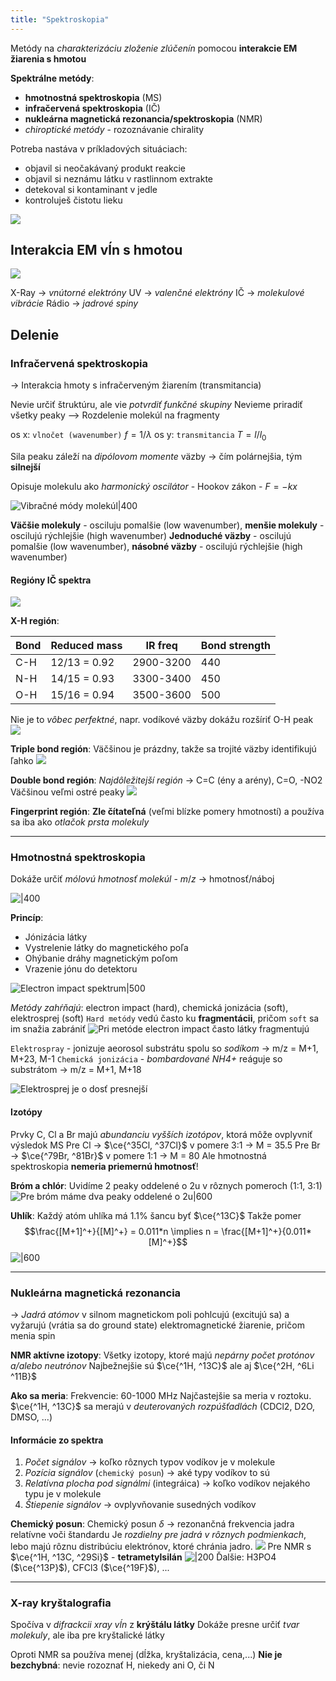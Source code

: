 ```yaml
---
title: "Spektroskopia"
---
```


Metódy na *charakterizáciu zloženie zlúčenín* pomocou **interakcie EM žiarenia s hmotou** 

**Spektrálne metódy**:
- $\textbf{hmotnostná spektroskopia}$ (MS)
- $\textbf{infračervená spektroskopia}$ (IČ)
- $\textbf{nukleárna magnetická rezonancia/spektroskopia}$ (NMR)
- *chiroptické metódy* - rozoznávanie chirality

Potreba nastáva v príkladových situáciach:
- objavil si neočakávaný produkt reakcie
- objavil si neznámu látku v rastlinnom extrakte
- detekoval si kontaminant v jedle
- kontroluješ čistotu lieku

![](attachments/metódy_spektroskopie.png)

## Interakcia EM vĺn s hmotou
![](attachments/emspektrum.png)

X-Ray -> *vnútorné elektróny*
UV -> *valenčné elektróny*
IČ -> *molekulové vibrácie*
Rádio -> *jadrové spiny*

## Delenie
### Infračervená spektroskopia
-> Interakcia hmoty s infračerveným žiarením (transmitancia)

Nevie určiť štruktúru, ale vie *potvrdiť funkčné skupiny*
Nevieme priradiť všetky peaky
--> Rozdelenie molekúl na fragmenty

os x: `vlnočet (wavenumber)` $f = 1/\lambda$
os y: `transmitancia` $T=l/l_0$

Sila peaku záleží na *dipólovom momente* väzby -> čím polárnejšia, tým **silnejší**

Opisuje molekulu ako *harmonický oscilátor* - $\text{Hookov zákon}$ - $F=-kx$

![Vibračné módy molekúl|400](attachments/vibračné-módy.png)

**Väčšie molekuly** - osciluju pomalšie (low wavenumber), **menšie molekuly** - oscilujú rýchlejšie (high wavenumber)
**Jednoduché väzby** - oscilujú pomalšie (low wavenumber), **násobné väzby** - oscilujú rýchlejšie (high wavenumber)

#### Regióny IČ spektra
![](attachments/ic_spektrum.png)


**X-H región**:

| Bond | Reduced mass | IR freq   | Bond strength |
| ---- | ------------ | --------- | ------------- |
| C-H  | 12/13 = 0.92 | 2900-3200 | 440           |
| N-H  | 14/15 = 0.93 | 3300-3400 | 450           |
| O-H  | 15/16 = 0.94 | 3500-3600 | 500           |

Nie je to *vôbec perfektné*, napr. vodíkové väzby dokážu rozšíriť O-H peak
![](attachments/peakshapes_ic.png)

**Triple bond región**:
Väčšinou je prázdny, takže sa trojité väzby identifikujú ľahko
![](attachments/triple_bond_region.png)

**Double bond región**:
*Najdôležitejší región* -> C=C (ény a arény), C=O, -NO2
Väčšinou veľmi ostré peaky
![](attachments/double-bond_region_ic.png)

**Fingerprint región**:
**Zle čítateľná** (veľmi blízke pomery hmotností) a používa sa iba ako *otlačok prsta molekuly*



---

### Hmotnostná spektroskopia
Dokáže určiť *mólovú hmotnosť molekúl* - $m/z$ -> hmotnosť/náboj

![|400](attachments/hmotnostna_spektroskopia.png)

**Princíp**:
- Jónizácia látky
- Vystrelenie látky do magnetického poľa
- Ohýbanie dráhy magnetickým poľom
- Vrazenie jónu do detektoru

![Electron impact spektrum|500](attachments/Pasted%20image%2020220719111138.png)

*Metódy zahŕňajú*: electron impact (hard), chemická jonizácia (soft), elektrosprej (soft)
`Hard metódy` vedú často ku **fragmentácii**, pričom `soft` sa im snažia zabrániť
![Pri metóde electron impact často látky fragmentujú](attachments/electron_impact_ms.png)

`Elektrospray` - jonizuje aeorosol substrátu spolu so *sodíkom* -> m/z = M+1, M+23, M-1
`Chemická jonizácia` - *bombardované NH4+* reáguje so substrátom -> m/z = M+1, M+18

![Elektrosprej je o dosť presnejší](attachments/elektrosprej_ms.png)

#### Izotópy
Prvky C, Cl a Br majú *abundanciu vyšších izotópov*, ktorá môže ovplyvniť výsledok MS
Pre Cl -> $\ce{^35Cl, ^37Cl}$ v pomere 3:1 -> M = 35.5
Pre Br -> $\ce{^79Br, ^81Br}$ v pomere 1:1 -> M = 80
Ale hmotnostná spektroskopia **nemeria priemernú hmotnosť**!

**Bróm a chlór**:
Uvidíme 2 peaky oddelené o 2u v rôznych pomeroch (1:1, 3:1)
![Pre bróm máme dva peaky oddelené o 2u|600](attachments/bróm_ms.png)

**Uhlík**:
Každý atóm uhlíka má 1.1% šancu byť $\ce{^13C}$
Takže pomer 
$$\frac{[M+1]^+}{[M]^+} = 0.011*n \implies n = \frac{[M+1]^+}{0.011*[M]^+}$$
![|600](attachments/ms_uhlík_radioaktívny.png)

--- 

### Nukleárna magnetická rezonancia
-> *Jadrá atómov* v silnom magnetickom poli pohlcujú (excitujú sa) a vyžarujú (vrátia sa do ground state) elektromagnetické žiarenie, pričom menia spin

**NMR aktívne izotopy**:
Všetky izotopy, ktoré majú *nepárny počet protónov a/alebo neutrónov*
Najbežnejšie sú $\ce{^1H, ^13C}$ ale aj $\ce{^2H, ^6Li ^11B}$

**Ako sa meria**:
Frekvencie: 60-1000 MHz
Najčastejšie sa meria v roztoku. $\ce{^1H, ^13C}$ sa merajú v *deuterovaných rozpúšťadlách* (CDCl2, D2O, DMSO, ...)

#### Informácie zo spektra
1. *Počet signálov* -> koľko rôznych typov vodíkov je v molekule
2. *Pozícia signálov* (`chemický posun`) -> aké typy vodíkov to sú
3. *Relatívna plocha pod signálmi* (integráica) -> koľko vodíkov nejakého typu je v molekule
4. *Štiepenie signálov* -> ovplyvňovanie susedných vodíkov

**Chemický posun**:
Chemický posun $\delta$ -> rezonančná frekvencia jadra relatívne voči štandardu
Je *rozdielny pre jadrá v rôznych podmienkach*, lebo majú rôznu distribúciu elektrónov, ktoré chránia jadro.
![](attachments/shielding_nmr.png)
Pre NMR s $\ce{^1H, ^13C, ^29Si}$ - $\textbf{tetrametylsilán}$
![|200](attachments/tetrametylsilan.png)
Ďalšie: H3PO4 ($\ce{^13P}$), CFCl3 ($\ce{^19F}$), ...

---

### X-ray kryštalografia
Spočíva v *difrackcii xray vĺn* z **krýštálu látky**
Dokáže presne určiť *tvar molekuly*, ale iba pre kryštalické látky

Oproti NMR sa používa menej (dĺžka, kryštalizácia, cena,...)
**Nie je bezchybná**: nevie rozoznať H, niekedy ani O, či N
